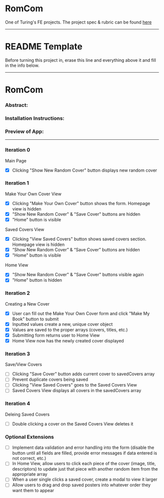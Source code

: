# RomCom

One of Turing's FE projects. The project spec & rubric can be found [here](https://frontend.turing.io/projects/module-1/romcom-pair.html)

______________________________________________________  
# README Template  
Before turning this project in, erase this line and everything above it and fill in the info below.  
______________________________________________________  

# RomCom  

### Abstract:
[//]: <> (Briefly describe what you built and its features. What problem is the app solving? How does this application solve that problem?)

### Installation Instructions:
[//]: <> (What steps does a person have to take to get your app cloned down and running?)

### Preview of App:
[//]: <> (Provide ONE gif or screenshot of your application - choose the "coolest" piece of functionality to show off.)

____

### Iteration 0
Main Page
- [x] Clicking "Show New Random Cover" button displays new random cover

### Iteration 1
Make Your Own Cover View
- [x] Clicking "Make Your Own Cover" button shows the form. Homepage view is hidden
- [x] "Show New Random Cover" & "Save Cover" buttons are hidden
- [x] "Home" button is visible

Saved Covers View
- [x] Clicking "View Saved Covers" button shows saved covers section. Homepage view is hidden
- [x] “Show New Random Cover” & “Save Cover” buttons are hidden
- [x] "Home" button is visible

Home View
- [x] "Show New Random Cover" & "Save Cover" buttons visible again
- [x] "Home" button is hidden

### Iteration 2
Creating a New Cover
- [x] User can fill out the Make Your Own Cover form and click "Make My Book" button to submit
- [x] Inputted values create a new, unique cover object
- [x] Values are saved to the proper arrays (covers, titles, etc.)
- [x] Submitting form returns user to Home View
- [x] Home View now has the newly created cover displayed

### Iteration 3
Save/View Covers
- [ ] Clicking "Save Cover" button adds current cover to savedCovers array
- [ ] Prevent duplicate covers being saved
- [ ] Clicking "View Saved Covers" goes to the Saved Covers View
- [ ] Saved Covers View displays all covers in the savedCovers array

### Iteration 4
Deleing Saved Covers
- [ ] Double clicking a cover on the Saved Covers View deletes it

### Optional Extensions
- [ ] Implement data validation and error handling into the form (disable the button until all fields are filled, provide error messages if data entered is not correct, etc.)
- [ ] In Home View, allow users to click each piece of the cover (image, title, descriptors) to update just that piece with another random item from the appropriate array
- [ ] When a user single clicks a saved cover, create a modal to view it larger
- [ ] Allow users to drag and drop saved posters into whatever order they want them to appear